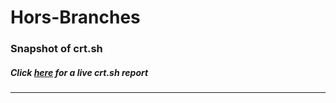 # Hors-Branches
### Snapshot of crt.sh
##### Click [here](https://crt.sh/?q=1F0DDFF88864381626A8A38D29F2DA3552915E135BE73A5F990C44BEC83BE70F) for a live crt.sh report

---
